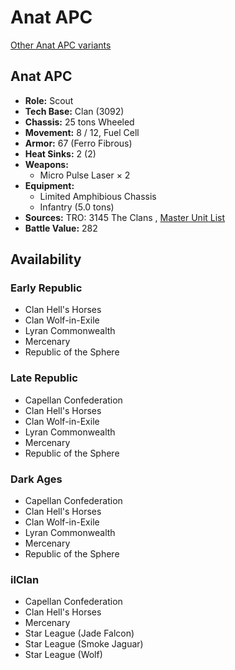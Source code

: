 # Anat APC 

[Other Anat APC variants](../anat_apc.md) 

## Anat APC 

- **Role:** Scout 
- **Tech Base:** Clan (3092) 
- **Chassis:** 25 tons Wheeled 
- **Movement:** 8 / 12, Fuel Cell 
- **Armor:** 67 (Ferro Fibrous) 
- **Heat Sinks:** 2 (2) 
- **Weapons:** 
  - Micro Pulse Laser × 2 
- **Equipment:** 
  - Limited Amphibious Chassis 
  - Infantry (5.0 tons) 
- **Sources:** TRO: 3145 The Clans , [Master Unit List](http://masterunitlist.info/Unit/Details/6245) 
- **Battle Value:** 282 

## Availability 

### Early Republic 

- Clan Hell's Horses 
- Clan Wolf-in-Exile 
- Lyran Commonwealth 
- Mercenary 
- Republic of the Sphere 

### Late Republic 

- Capellan Confederation 
- Clan Hell's Horses 
- Clan Wolf-in-Exile 
- Lyran Commonwealth 
- Mercenary 
- Republic of the Sphere 

### Dark Ages 

- Capellan Confederation 
- Clan Hell's Horses 
- Clan Wolf-in-Exile 
- Lyran Commonwealth 
- Mercenary 
- Republic of the Sphere 

### ilClan 

- Capellan Confederation 
- Clan Hell's Horses 
- Mercenary 
- Star League (Jade Falcon) 
- Star League (Smoke Jaguar) 
- Star League (Wolf) 

